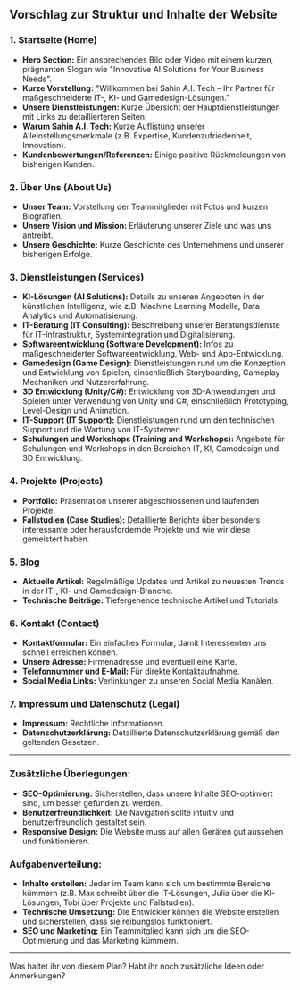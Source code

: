 ## Vorschlag zur Struktur und Inhalte der Website

### 1. **Startseite (Home)**
- **Hero Section:** Ein ansprechendes Bild oder Video mit einem kurzen, prägnanten Slogan wie "Innovative AI Solutions for Your Business Needs".
- **Kurze Vorstellung:** "Willkommen bei Sahin A.I. Tech – Ihr Partner für maßgeschneiderte IT-, KI- und Gamedesign-Lösungen."
- **Unsere Dienstleistungen:** Kurze Übersicht der Hauptdienstleistungen mit Links zu detaillierteren Seiten.
- **Warum Sahin A.I. Tech:** Kurze Auflistung unserer Alleinstellungsmerkmale (z.B. Expertise, Kundenzufriedenheit, Innovation).
- **Kundenbewertungen/Referenzen:** Einige positive Rückmeldungen von bisherigen Kunden.

### 2. **Über Uns (About Us)**
- **Unser Team:** Vorstellung der Teammitglieder mit Fotos und kurzen Biografien.
- **Unsere Vision und Mission:** Erläuterung unserer Ziele und was uns antreibt.
- **Unsere Geschichte:** Kurze Geschichte des Unternehmens und unserer bisherigen Erfolge.

### 3. **Dienstleistungen (Services)**
- **KI-Lösungen (AI Solutions):** Details zu unseren Angeboten in der künstlichen Intelligenz, wie z.B. Machine Learning Modelle, Data Analytics und Automatisierung.
- **IT-Beratung (IT Consulting):** Beschreibung unserer Beratungsdienste für IT-Infrastruktur, Systemintegration und Digitalisierung.
- **Softwareentwicklung (Software Development):** Infos zu maßgeschneiderter Softwareentwicklung, Web- und App-Entwicklung.
- **Gamedesign (Game Design):** Dienstleistungen rund um die Konzeption und Entwicklung von Spielen, einschließlich Storyboarding, Gameplay-Mechaniken und Nutzererfahrung.
- **3D Entwicklung (Unity/C#):** Entwicklung von 3D-Anwendungen und Spielen unter Verwendung von Unity und C#, einschließlich Prototyping, Level-Design und Animation.
- **IT-Support (IT Support):** Dienstleistungen rund um den technischen Support und die Wartung von IT-Systemen.
- **Schulungen und Workshops (Training and Workshops):** Angebote für Schulungen und Workshops in den Bereichen IT, KI, Gamedesign und 3D Entwicklung.

### 4. **Projekte (Projects)**
- **Portfolio:** Präsentation unserer abgeschlossenen und laufenden Projekte.
- **Fallstudien (Case Studies):** Detaillierte Berichte über besonders interessante oder herausfordernde Projekte und wie wir diese gemeistert haben.

### 5. **Blog**
- **Aktuelle Artikel:** Regelmäßige Updates und Artikel zu neuesten Trends in der IT-, KI- und Gamedesign-Branche.
- **Technische Beiträge:** Tiefergehende technische Artikel und Tutorials.

### 6. **Kontakt (Contact)**
- **Kontaktformular:** Ein einfaches Formular, damit Interessenten uns schnell erreichen können.
- **Unsere Adresse:** Firmenadresse und eventuell eine Karte.
- **Telefonnummer und E-Mail:** Für direkte Kontaktaufnahme.
- **Social Media Links:** Verlinkungen zu unseren Social Media Kanälen.

### 7. **Impressum und Datenschutz (Legal)**
- **Impressum:** Rechtliche Informationen.
- **Datenschutzerklärung:** Detaillierte Datenschutzerklärung gemäß den geltenden Gesetzen.

---

### Zusätzliche Überlegungen:

- **SEO-Optimierung:** Sicherstellen, dass unsere Inhalte SEO-optimiert sind, um besser gefunden zu werden.
- **Benutzerfreundlichkeit:** Die Navigation sollte intuitiv und benutzerfreundlich gestaltet sein.
- **Responsive Design:** Die Website muss auf allen Geräten gut aussehen und funktionieren.

### Aufgabenverteilung:

- **Inhalte erstellen:** Jeder im Team kann sich um bestimmte Bereiche kümmern (z.B. Max schreibt über die IT-Lösungen, Julia über die KI-Lösungen, Tobi über Projekte und Fallstudien).
- **Technische Umsetzung:** Die Entwickler können die Website erstellen und sicherstellen, dass sie reibungslos funktioniert.
- **SEO und Marketing:** Ein Teammitglied kann sich um die SEO-Optimierung und das Marketing kümmern.

---

Was haltet ihr von diesem Plan? Habt ihr noch zusätzliche Ideen oder Anmerkungen?
